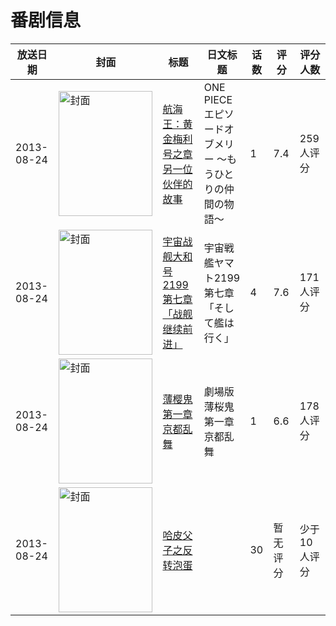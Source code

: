 # 番剧信息

|放送日期|封面|标题|日文标题|话数|评分|评分人数|
|---|---|---|---|---|---|---|
|2013-08-24|<img src="https://lain.bgm.tv/pic/cover/c/7c/79/90792_Vfs42.jpg" alt="封面" style="width:150px;height:200px;object-fit:cover;">|[航海王：黄金梅利号之章 另一位伙伴的故事](https://bangumi.tv/subject/90792)|ONE PIECE エピソードオブメリー 〜もうひとりの仲間の物語〜|1|7.4|259人评分|
|2013-08-24|<img src="https://lain.bgm.tv/pic/cover/c/3a/d9/70323_2bffv.jpg" alt="封面" style="width:150px;height:200px;object-fit:cover;">|[宇宙战舰大和号2199 第七章「战舰继续前进」](https://bangumi.tv/subject/70323)|宇宙戦艦ヤマト2199 第七章「そして艦は行く」|4|7.6|171人评分|
|2013-08-24|<img src="https://lain.bgm.tv/pic/cover/c/2d/6a/71734_ZUl4u.jpg" alt="封面" style="width:150px;height:200px;object-fit:cover;">|[薄樱鬼 第一章 京都乱舞](https://bangumi.tv/subject/71734)|劇場版 薄桜鬼 第一章 京都乱舞|1|6.6|178人评分|
|2013-08-24|<img src="https://lain.bgm.tv/pic/cover/c/c4/54/438173_IWFkD.jpg" alt="封面" style="width:150px;height:200px;object-fit:cover;">|[哈皮父子之反转泡蛋](https://bangumi.tv/subject/438173)||30|暂无评分|少于10人评分|
